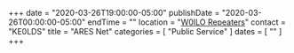+++
date = "2020-03-26T19:00:00-05:00"
publishDate = "2020-03-26T00:00:00-05:00"
endTime = ""
location = "[W0ILO Repeaters](/radios/)"
contact = "KE0LDS"
title = "ARES Net"
categories = [ "Public Service" ]
dates = [ "" ]
+++
